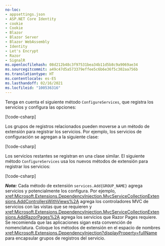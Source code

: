 ```yaml
---
no-loc:
- appsettings.json
- ASP.NET Core Identity
- cookie
- Cookie
- Blazor
- Blazor Server
- Blazor WebAssembly
- Identity
- Let's Encrypt
- Razor
- SignalR
ms.openlocfilehash: 08d212b48c3f97531bea34b11d5b8c9a9069ae34
ms.sourcegitcommit: a49c47d5a573379effee5c6b6e36f5c302aa756b
ms.translationtype: HT
ms.contentlocale: es-ES
ms.lasthandoff: 02/16/2021
ms.locfileid: "100536316"
---
```

<a name="csc"></a>

Tenga en cuenta el siguiente método `ConfigureServices`, que registra los servicios y configura las opciones:

[!code-csharp[](~/fundamentals/configuration/index/samples/3.x/ConfigSample/Startup2.cs?name=snippet)]

Los grupos de registros relacionados pueden moverse a un método de extensión para registrar los servicios. Por ejemplo, los servicios de configuración se agregan a la siguiente clase:

[!code-csharp[](~/fundamentals/configuration/index/samples/3.x/ConfigSample/Options/MyConfigServiceCollectionExtensions.cs)]

Los servicios restantes se registran en una clase similar. El siguiente método `ConfigureServices` usa los nuevos métodos de extensión para registrar los servicios:

[!code-csharp[](~/fundamentals/configuration/index/samples/3.x/ConfigSample/Startup4.cs?name=snippet)]

**_Nota:_** Cada método de extensión `services.Add{GROUP_NAME}` agrega servicios y potencialmente los configura. Por ejemplo, <xref:Microsoft.Extensions.DependencyInjection.MvcServiceCollectionExtensions.AddControllersWithViews%2A> agrega los controladores MVC de servicios con las vistas que se requieren y <xref:Microsoft.Extensions.DependencyInjection.MvcServiceCollectionExtensions.AddRazorPages%2A> agrega los servicios que Razor Pages requiere. Se recomienda que las aplicaciones sigan esta convención de nomenclatura. Coloque los métodos de extensión en el espacio de nombres <xref:Microsoft.Extensions.DependencyInjection?displayProperty=fullName> para encapsular grupos de registros del servicio.
